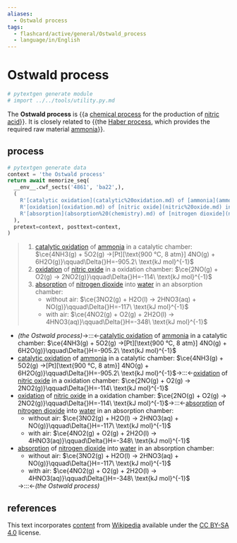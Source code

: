 ```yaml
---
aliases:
  - Ostwald process
tags:
  - flashcard/active/general/Ostwald_process
  - language/in/English
---
```


# Ostwald process

```Python
# pytextgen generate module
# import ../../tools/utility.py.md
```

The __Ostwald process__ is {{a [chemical process](chemical%20process.md) for the production of [nitric acid](nitric%20acid.md)}}. It is closely related to {{the [Haber process](Haber%20process.md), which provides the required raw material [ammonia](ammonia.md)}}. <!--SR:!2026-10-03,951,330!2026-09-28,947,330-->

## process

```Python
# pytextgen generate data
context = 'the Ostwald process'
return await memorize_seq(
  __env__.cwf_sects('4861', 'ba22',),
  (
    R'[catalytic oxidation](catalytic%20oxidation.md) of [ammonia](ammonia.md) in a catalytic chamber: $\ce{4NH3(g) + 5O2(g) ->[Pt][\text{900 °C, 8 atm}] 4NO(g) + 6H2O(g)}\qquad\Delta{}H=-905.2\ \text{kJ mol}^{-1}$',
    R'[oxidation](oxidation.md) of [nitric oxide](nitric%20oxide.md) in a oxidation chamber: $\ce{2NO(g) + O2(g) -> 2NO2(g)}\qquad\Delta{}H=-114\ \text{kJ mol}^{-1}$',
    R'[absorption](absorption%20(chemistry).md) of [nitrogen dioxide](nitrogen%20dioxide.md) into [water](water.md) in an absorption chamber: ' + html_ul(R'without air: $\ce{3NO2(g) + H2O(l) -> 2HNO3(aq) + NO(g)}\qquad\Delta{}H=-117\ \text{kJ mol}^{-1}$', R'with air: $\ce{4NO2(g) + O2(g) + 2H2O(l) -> 4HNO3(aq)}\qquad\Delta{}H=-348\ \text{kJ mol}^{-1}$', escape=False,),
  ),
  pretext=context, posttext=context,
)
```

<!--pytextgen generate section="4861"--><!-- The following content is generated at 2023-05-04T07:53:40.317690+08:00. Any edits will be overridden! -->

> 1. [catalytic oxidation](catalytic%20oxidation.md) of [ammonia](ammonia.md) in a catalytic chamber: $\ce{4NH3(g) + 5O2(g) ->[Pt][\text{900 °C, 8 atm}] 4NO(g) + 6H2O(g)}\qquad\Delta{}H=-905.2\ \text{kJ mol}^{-1}$
> 2. [oxidation](oxidation.md) of [nitric oxide](nitric%20oxide.md) in a oxidation chamber: $\ce{2NO(g) + O2(g) -> 2NO2(g)}\qquad\Delta{}H=-114\ \text{kJ mol}^{-1}$
> 3. [absorption](absorption%20(chemistry).md) of [nitrogen dioxide](nitrogen%20dioxide.md) into [water](water.md) in an absorption chamber: <ul><li>without air: $\ce{3NO2(g) + H2O(l) -> 2HNO3(aq) + NO(g)}\qquad\Delta{}H=-117\ \text{kJ mol}^{-1}$</li><li>with air: $\ce{4NO2(g) + O2(g) + 2H2O(l) -> 4HNO3(aq)}\qquad\Delta{}H=-348\ \text{kJ mol}^{-1}$</li></ul>

<!--/pytextgen-->

<!--pytextgen generate section="ba22"--><!-- The following content is generated at 2024-01-04T20:17:52.335891+08:00. Any edits will be overridden! -->

- _(the Ostwald process)_→:::←[catalytic oxidation](catalytic%20oxidation.md) of [ammonia](ammonia.md) in a catalytic chamber: $\ce{4NH3(g) + 5O2(g) ->[Pt][\text{900 °C, 8 atm}] 4NO(g) + 6H2O(g)}\qquad\Delta{}H=-905.2\ \text{kJ mol}^{-1}$ <!--SR:!2024-09-23,32,130!2028-09-18,1532,350-->
- [catalytic oxidation](catalytic%20oxidation.md) of [ammonia](ammonia.md) in a catalytic chamber: $\ce{4NH3(g) + 5O2(g) ->[Pt][\text{900 °C, 8 atm}] 4NO(g) + 6H2O(g)}\qquad\Delta{}H=-905.2\ \text{kJ mol}^{-1}$→:::←[oxidation](oxidation.md) of [nitric oxide](nitric%20oxide.md) in a oxidation chamber: $\ce{2NO(g) + O2(g) -> 2NO2(g)}\qquad\Delta{}H=-114\ \text{kJ mol}^{-1}$ <!--SR:!2025-02-03,437,290!2025-02-10,362,250-->
- [oxidation](oxidation.md) of [nitric oxide](nitric%20oxide.md) in a oxidation chamber: $\ce{2NO(g) + O2(g) -> 2NO2(g)}\qquad\Delta{}H=-114\ \text{kJ mol}^{-1}$→:::←[absorption](absorption%20(chemistry).md) of [nitrogen dioxide](nitrogen%20dioxide.md) into [water](water.md) in an absorption chamber: <ul><li>without air: $\ce{3NO2(g) + H2O(l) -> 2HNO3(aq) + NO(g)}\qquad\Delta{}H=-117\ \text{kJ mol}^{-1}$</li><li>with air: $\ce{4NO2(g) + O2(g) + 2H2O(l) -> 4HNO3(aq)}\qquad\Delta{}H=-348\ \text{kJ mol}^{-1}$</li></ul> <!--SR:!2025-06-14,425,230!2025-01-28,141,230-->
- [absorption](absorption%20(chemistry).md) of [nitrogen dioxide](nitrogen%20dioxide.md) into [water](water.md) in an absorption chamber: <ul><li>without air: $\ce{3NO2(g) + H2O(l) -> 2HNO3(aq) + NO(g)}\qquad\Delta{}H=-117\ \text{kJ mol}^{-1}$</li><li>with air: $\ce{4NO2(g) + O2(g) + 2H2O(l) -> 4HNO3(aq)}\qquad\Delta{}H=-348\ \text{kJ mol}^{-1}$</li></ul>→:::←_(the Ostwald process)_ <!--SR:!2025-09-26,600,310!2024-11-24,185,230-->

<!--/pytextgen-->

## references

This text incorporates [content](https://en.wikipedia.org/wiki/Ostwald_process) from [Wikipedia](Wikipedia.md) available under the [CC BY-SA 4.0](https://creativecommons.org/licenses/by-sa/4.0/) license.
